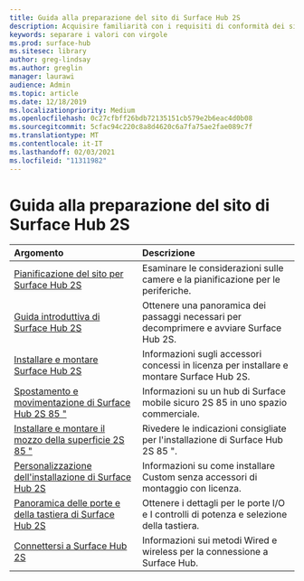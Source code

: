 ```yaml
---
title: Guida alla preparazione del sito di Surface Hub 2S
description: Acquisire familiarità con i requisiti di conformità dei siti e le raccomandazioni per Surface Hub 2S.
keywords: separare i valori con virgole
ms.prod: surface-hub
ms.sitesec: library
author: greg-lindsay
ms.author: greglin
manager: laurawi
audience: Admin
ms.topic: article
ms.date: 12/18/2019
ms.localizationpriority: Medium
ms.openlocfilehash: 0c27cfbff26bdb72135151cb579e2b6eac4d0b08
ms.sourcegitcommit: 5cfac94c220c8a8d4620c6a7fa75ae2fae089c7f
ms.translationtype: MT
ms.contentlocale: it-IT
ms.lasthandoff: 02/03/2021
ms.locfileid: "11311982"
---
```

# Guida alla preparazione del sito di Surface Hub 2S

| Argomento | Descrizione |
|:-------|:-------|
| [Pianificazione del sito per Surface Hub 2S](surface-hub-2s-site-planning.md) | Esaminare le considerazioni sulle camere e la pianificazione per le periferiche. |
| [Guida introduttiva di Surface Hub 2S](surface-hub-2s-quick-start.md) | Ottenere una panoramica dei passaggi necessari per decomprimere e avviare Surface Hub 2S. |
| [Installare e montare Surface Hub 2S](surface-hub-2s-install-mount.md) | Informazioni sugli accessori concessi in licenza per installare e montare Surface Hub 2S. |
| [Spostamento e movimentazione di Surface Hub 2S 85 "](hub-move.md) | Informazioni su un hub di Surface mobile sicuro 2S 85 in uno spazio commerciale.  |
| [Installare e montare il mozzo della superficie 2S 85 "](surface-hub-2s-install-mount.md) | Rivedere le indicazioni consigliate per l'installazione di Surface Hub 2S 85 ". |
| [Personalizzazione dell'installazione di Surface Hub 2S](surface-hub-2s-custom-install.md) | Informazioni su come installare Custom senza accessori di montaggio con licenza.|
| [Panoramica delle porte e della tastiera di Surface Hub 2S](surface-hub-2s-port-keypad-overview.md) | Ottenere i dettagli per le porte I/O e I controlli di potenza e selezione della tastiera. |
| [Connettersi a Surface Hub 2S](surface-hub-2s-connect.md) | Informazioni sui metodi Wired e wireless per la connessione a Surface Hub.|
